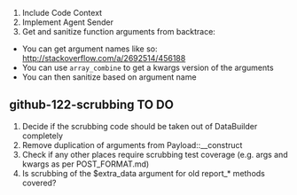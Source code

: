  1. Include Code Context
 1. Implement Agent Sender
 1. Get and sanitize function arguments from backtrace:
   * You can get argument names like so: http://stackoverflow.com/a/2692514/456188
   * You can use `array_combine` to get a kwargs version of the arguments
   * You can then sanitize based on argument name

## github-122-scrubbing TO DO
1. Decide if the scrubbing code should be taken out of DataBuilder completely
2. Remove duplication of arguments from Payload::__construct
3. Check if any other places require scrubbing test coverage (e.g. args and kwargs
as per POST_FORMAT.md)
4. Is scrubbing of the $extra_data argument for old report_* methods covered?